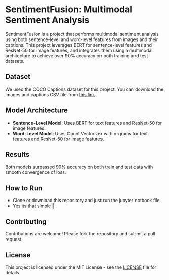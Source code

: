 # SentimentFusion: Multimodal Sentiment Analysis

SentimentFusion is a project that performs multimodal sentiment analysis using both sentence-level and word-level features from images and their captions. This project leverages BERT for sentence-level features and ResNet-50 for image features, and integrates them using a multimodal architecture to achieve over 90% accuracy on both training and test datasets.

## Dataset
We used the COCO Captions dataset for this project. You can download the images and captions CSV file from [this link](https://drive.google.com/drive/folders/1d9iLyCVUYm6yLxUZcW1zMCneWcOcIeaj?usp=sharing).

## Model Architecture
- **Sentence-Level Model**: Uses BERT for text features and ResNet-50 for image features.
- **Word-Level Model**: Uses Count Vectorizer with n-grams for text features and ResNet-50 for image features.

## Results
Both models surpassed 90% accuracy on both train and test data with smooth convergence of loss.

## How to Run
- Clone or download this repository and just run the jupyter notbook file
- Yes its that simple 🧁
## Contributing

Contributions are welcome! Please fork the repository and submit a pull request.

## License

This project is licensed under the MIT License - see the [LICENSE](LICENSE) file for details.
